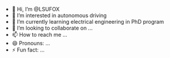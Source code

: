 - 👋 Hi, I’m @LSUFOX
- 👀 I’m interested in autonomous driving 
- 🌱 I’m currently learning electrical engineering in PhD program
- 💞️ I’m looking to collaborate on ...
- 📫 How to reach me ...
- 😄 Pronouns: ...
- ⚡ Fun fact: ...

<!---
LSUFOX/LSUFOX is a ✨ special ✨ repository because its `README.md` (this file) appears on your GitHub profile.
You can click the Preview link to take a look at your changes.
--->
